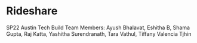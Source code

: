 # Rideshare

SP22 Austin Tech Build Team
Members: Ayush Bhalavat, Eshitha B, Shama Gupta, Raj Katta, Yashitha Surendranath, Tara Vathul, Tiffany Valencia Tjhin
